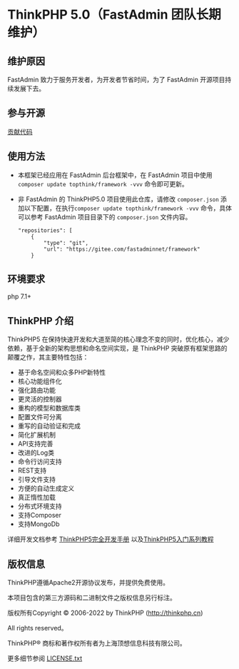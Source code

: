 # ThinkPHP 5.0（FastAdmin 团队长期维护）

## 维护原因

FastAdmin 致力于服务开发者，为开发者节省时间，为了 FastAdmin 开源项目持续发展下去。

## 参与开源

[贡献代码](https://doc.fastadmin.net/doc/contributing.html)


## 使用方法

- 本框架已经应用在 FastAdmin 后台框架中，在 FastAdmin 项目中使用 `composer update topthink/framework -vvv` 命令即可更新。

- 非 FastAdmin 的 ThinkPHP5.0 项目使用此仓库，请修改 `composer.json` 添加以下配置，在执行`composer update topthink/framework -vvv` 命令，具体可以参考 FastAdmin 项目目录下的 `composer.json` 文件内容。
    ```
    "repositories": [
        {
            "type": "git",
            "url": "https://gitee.com/fastadminnet/framework"
        }
    ```

## 环境要求

php 7.1+



## ThinkPHP 介绍

ThinkPHP5 在保持快速开发和大道至简的核心理念不变的同时，优化核心，减少依赖，基于全新的架构思想和命名空间实现，是 ThinkPHP 突破原有框架思路的颠覆之作，其主要特性包括：

 + 基于命名空间和众多PHP新特性
 + 核心功能组件化
 + 强化路由功能
 + 更灵活的控制器
 + 重构的模型和数据库类
 + 配置文件可分离
 + 重写的自动验证和完成
 + 简化扩展机制
 + API支持完善
 + 改进的Log类
 + 命令行访问支持
 + REST支持
 + 引导文件支持
 + 方便的自动生成定义
 + 真正惰性加载
 + 分布式环境支持
 + 支持Composer
 + 支持MongoDb

详细开发文档参考 [ThinkPHP5完全开发手册](http://www.kancloud.cn/manual/thinkphp5) 以及[ThinkPHP5入门系列教程](http://www.kancloud.cn/special/thinkphp5_quickstart)

## 版权信息

ThinkPHP遵循Apache2开源协议发布，并提供免费使用。

本项目包含的第三方源码和二进制文件之版权信息另行标注。

版权所有Copyright © 2006-2022 by ThinkPHP (http://thinkphp.cn)

All rights reserved。

ThinkPHP® 商标和著作权所有者为上海顶想信息科技有限公司。

更多细节参阅 [LICENSE.txt](LICENSE.txt)
